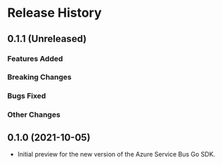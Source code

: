 # Release History

## 0.1.1 (Unreleased)

### Features Added

### Breaking Changes

### Bugs Fixed

### Other Changes

## 0.1.0 (2021-10-05)

- Initial preview for the new version of the Azure Service Bus Go SDK. 
